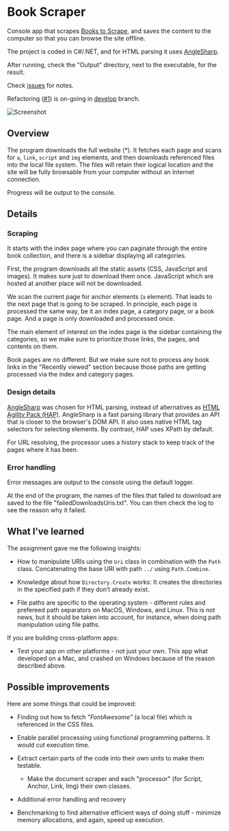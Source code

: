 ﻿# Book Scraper

Console app that scrapes [Books to Scrape](http://books.toscrape.com/), and saves the content to the computer so that you can browse the site offline.

The project is coded in C#/.NET, and for HTML parsing it uses [AngleSharp](https://anglesharp.github.io/).

After running, check the "Output" directory, next to the executable, for the result.

Check [issues](https://github.com/marinasundstrom/BookStoreScraper/issues) for notes.

Refactoring ([#1](https://github.com/marinasundstrom/BookStoreScraper/issues/1)) is on-going in [develop](https://github.com/marinasundstrom/BookStoreScraper/tree/develop) branch.

![Screenshot](screenshot.png)

## Overview 

The program downloads the full website (*). It fetches each page and scans for ```a```, ```link```, ```script``` and ```ìmg``` elements, and then downloads referenced files into the local file system. The files will retain their logical location and the site will be fully browsable from your computer without an Internet connection.

Progress will be output to the console.

## Details

### Scraping

It starts with the index page where you can paginate through the entire book collection, and there is a sidebar displaying all categories.

First, the program downloads all the static assets (CSS, JavaScript and images). It makes sure just to download them once. JavaScript which are hosted at another place will not be downloaded.

We scan the current page for anchor elements (```a``` element). That leads to the next page that is going to be scraped. In principle, each page is processed the same way, be it an index page, a category page, or a book page. And a page is only downloaded and processed once.

The main element of interest on the index page is the sidebar containing the categories, so we make sure to prioritize those links, the pages, and contents on them.

Book pages are no different. But we make sure not to process any book links in the "Recently viewed" section because those paths are getting processed via the index and category pages.

### Design details

[AngleSharp](https://anglesharp.github.io/) was chosen for HTML parsing, instead of alternatives as [HTML Agility Pack (HAP)](https://html-agility-pack.net/). AngleSharp is a fast parsing library that provides an API that is closer to the browser's DOM API. It also uses native HTML tag selectors for selecting elements. By contrast, HAP uses XPath by default.

For URL resolving, the processor uses a history stack to keep track of the pages where it has been.

### Error handling

Error messages are output to the console using the default logger. 

At the end of the program, the names of the files that failed to download are saved to the file "failedDownloadsUris.txt". You can then check the log to see the reason why it failed.

## What I’ve learned

The assignment gave me the following insights:

* How to manipulate URIs using the ```Uri``` class in combination with the ```Path``` class. Concatenating the base URI with path ```../``` using ```Path.Combine```.

* Knowledge about how ```Directory.Create``` works: It creates the directories in the specified path if they don’t already exist.

* File paths are specific to the operating system - different rules and prefereed path separators on MacOS, Windows, and Linux. This is not news, but it should be taken into account, for instance, when doing path manipulation using file paths.

If you are building cross-platform apps:

* Test your app on other platforms - not just your own. This app what developed on a Mac, and crashed on Windows because of the reason described above.

## Possible improvements

Here are some things that could be improved:

* Finding out how to fetch _"FontAwesome"_ (a local file) which is referenced in the CSS files.

* Enable parallel processing using functional programming patterns. It would cut execution time.

* Extract certain parts of the code into their own units to make them testable.
    * Make the document scraper and each "processor" (for Script, Anchor, Link, Img) their own classes.

* Additional error handling and recovery

* Benchmarking to find alternative efficient ways of doing stuff - minimize memory allocations, and again, speed up execution.

